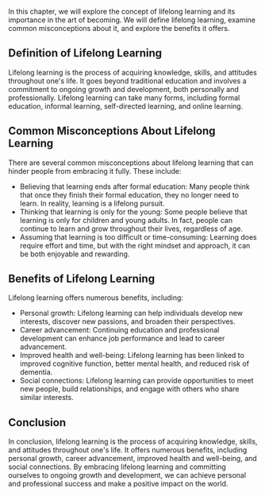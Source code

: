 
In this chapter, we will explore the concept of lifelong learning and its importance in the art of becoming. We will define lifelong learning, examine common misconceptions about it, and explore the benefits it offers.

Definition of Lifelong Learning
-------------------------------

Lifelong learning is the process of acquiring knowledge, skills, and attitudes throughout one's life. It goes beyond traditional education and involves a commitment to ongoing growth and development, both personally and professionally. Lifelong learning can take many forms, including formal education, informal learning, self-directed learning, and online learning.

Common Misconceptions About Lifelong Learning
---------------------------------------------

There are several common misconceptions about lifelong learning that can hinder people from embracing it fully. These include:

* Believing that learning ends after formal education: Many people think that once they finish their formal education, they no longer need to learn. In reality, learning is a lifelong pursuit.
* Thinking that learning is only for the young: Some people believe that learning is only for children and young adults. In fact, people can continue to learn and grow throughout their lives, regardless of age.
* Assuming that learning is too difficult or time-consuming: Learning does require effort and time, but with the right mindset and approach, it can be both enjoyable and rewarding.

Benefits of Lifelong Learning
-----------------------------

Lifelong learning offers numerous benefits, including:

* Personal growth: Lifelong learning can help individuals develop new interests, discover new passions, and broaden their perspectives.
* Career advancement: Continuing education and professional development can enhance job performance and lead to career advancement.
* Improved health and well-being: Lifelong learning has been linked to improved cognitive function, better mental health, and reduced risk of dementia.
* Social connections: Lifelong learning can provide opportunities to meet new people, build relationships, and engage with others who share similar interests.

Conclusion
----------

In conclusion, lifelong learning is the process of acquiring knowledge, skills, and attitudes throughout one's life. It offers numerous benefits, including personal growth, career advancement, improved health and well-being, and social connections. By embracing lifelong learning and committing ourselves to ongoing growth and development, we can achieve personal and professional success and make a positive impact on the world.
